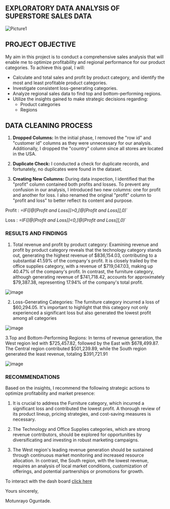 
## EXPLORATORY DATA ANALYSIS OF SUPERSTORE SALES DATA 
![Picture1](https://github.com/Motade/Superstore_Sales_Analysis/assets/114887240/ac5aa374-7884-4023-8b27-39c94f89ee43)

## PROJECT OBJECTIVE
My aim in this project is to conduct a comprehensive sales analysis that will enable me to optimize profitability and regional performance for our product categories. To achieve this goal, I will:
- Calculate and total sales and profit by product category, and identify the most and least profitable product categories.
- Investigate consistent loss-generating categories.
- Analyze regional sales data to find top and bottom-performing regions.
- Utilize the insights gained to make strategic decisions regarding:
  - Product categories
  - Regions
  
## DATA CLEANING PROCESS
1. **Dropped Columns:** In the initial phase, I removed the "row id" and "customer id" columns as they were unnecessary for our analysis. Additionally, I dropped the "country" column since all stores are located in the USA.

2. **Duplicate Check:** I conducted a check for duplicate records, and fortunately, no duplicates were found in the dataset.

3. **Creating New Columns:** During data inspection, I identified that the "profit" column contained both profits and losses. To prevent any confusion in our analysis, I introduced two new columns: one for profit and another for loss. I also renamed the original "profit" column to "profit and loss" to better reflect its content and purpose.

Profit : *=IF([@[Profit and Loss]]>0,[@[Profit and Loss]],0)*`

Loss : *=IF([@[Profit and Loss]]<0,[@[Profit and Loss]],0)*`

### RESULTS AND FINDINGS
1. Total revenue and profit by product category: Examining revenue and profit by product category reveals that the technology category stands out, generating the highest revenue of $836,154.03, contributing to a substantial 41.59% of the company's profit. It is closely trailed by the office supplies category, with a revenue of $719,047.03, making up 40.47% of the company's profit. In contrast, the furniture category, although generating revenue of $741,718.42, accounts for approximately $79,387.38, representing 17.94% of the company's total profit.

 ![image](https://github.com/Motade/Superstore_Sales_Analysis/assets/114887240/09187ab9-15dc-47d5-8a09-bdda60d364e9)

 2. Loss-Generating Categories: The furniture category incurred a loss of $60,294.05. It's important to highlight that this category not only experienced a significant loss but also generated the lowest profit among all categories

![image](https://github.com/Motade/Superstore_Sales_Analysis/assets/114887240/400c4ed2-90aa-4779-97ec-d4bfbcc17190)

3.Top and Bottom-Performing Regions: In terms of revenue generation, the West region led with $725,457.82, followed by the East with $678,499.87. The Central region contributed $501,239.89, while the South region generated the least revenue, totaling $391,721.91

![image](https://github.com/Motade/Superstore_Sales_Analysis/assets/114887240/4a455da0-fcf4-41f4-86a1-16bdff8bbacd)

### RECOMMENDATIONS
Based on the insights, I recommend the following strategic actions to optimize profitability and market presence:

1. It is crucial to address the Furniture category, which incurred a significant loss and contributed the lowest profit. A thorough review of its product lineup, pricing strategies, and cost-saving measures is necessary.

2. The Technology and Office Supplies categories, which are strong revenue contributors, should  be explored for opportunities by diversificating and investing in robust marketing campaigns.

3. The West region's leading revenue generation should be sustained through continuous market monitoring and increased resource allocation. In contrast, the South region, with the lowest revenue, requires an analysis of local market conditions, customization of offerings, and potential partnerships or promotions for growth.


To interact with the dash board [click here](https://motray-my.sharepoint.com/:x:/g/personal/motray_motray_onmicrosoft_com/EQKJXJCdIaRKsFHubvaxdIUBViDIHNV3Tv-Ts4vFfcARow?e=1yjgmn&nav=MTVfezlENzlFQTQ0LTI0RjUtNERCQy04RjU4LTgwQjdBN0E1RUM3OX0)


Yours sincerely,

Motunrayo Oguntade.

